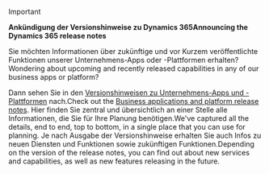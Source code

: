 > [!IMPORTANT]
> <span data-ttu-id="50e3d-101">**Ankündigung der Versionshinweise zu Dynamics 365**</span><span class="sxs-lookup"><span data-stu-id="50e3d-101">**Announcing the Dynamics 365 release notes**</span></span>
>
> <span data-ttu-id="50e3d-102">Sie möchten Informationen über zukünftige und vor Kurzem veröffentlichte Funktionen unserer Unternehmens-Apps oder -Plattformen erhalten?</span><span class="sxs-lookup"><span data-stu-id="50e3d-102">Wondering about upcoming and recently released capabilities in any of our business apps or platform?</span></span> 
> 
> <span data-ttu-id="50e3d-103">Dann sehen Sie in den [Versionshinweisen zu Unternehmens-Apps und -Plattformen](https://go.microsoft.com/fwlink/?linkid=2010158) nach.</span><span class="sxs-lookup"><span data-stu-id="50e3d-103">Check out the [Business applications and platform release notes](https://go.microsoft.com/fwlink/?linkid=2010158).</span></span> <span data-ttu-id="50e3d-104">Hier finden Sie zentral und übersichtlich an einer Stelle alle Informationen, die Sie für Ihre Planung benötigen.</span><span class="sxs-lookup"><span data-stu-id="50e3d-104">We've captured all the details, end to end, top to bottom, in a single place that you can use for planning.</span></span> <span data-ttu-id="50e3d-105">Je nach Ausgabe der Versionshinweise erhalten Sie auch Infos zu neuen Diensten und Funktionen sowie zukünftigen Funktionen.</span><span class="sxs-lookup"><span data-stu-id="50e3d-105">Depending on the version of the release notes, you can find out about new services and capabilities, as well as new features releasing in the future.</span></span>
